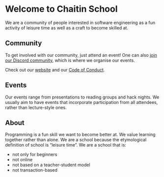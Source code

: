 # Welcome to Chaitin School

We are a community of people interested in software engineering as a fun
activity of leisure time as well as a craft to become skilled at. 

## Community

To get involved with our community, just attend an event! One can also [join
our Discord community](https://discord.gg/bzjKNG4bUU), which is where we
organise our events.

Check out our [website](https://chaitinschool.org/) and our
[Code of Conduct](https://chaitinschool.org/code-of-conduct/).

## Events

Our events range from presentations to reading groups and hack nights. We
usually aim to have events that incorporate participation from all attendees,
rather than lecture-style ones.

## About

Programming is a fun skill we want to become better at. We value learning
together rather than alone. We are a school because the etymological definition
of school is “leisure time”. We are a school that is:

* not only for beginners
* not online
* not based on a teacher-student model
* not transaction-based
